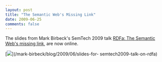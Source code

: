 ```yaml
---
layout: post
title: "The Semantic Web's Missing Link"
date: 2009-06-25
comments: false
---
```

The slides from Mark Birbeck's SemTech 2009 talk [RDFa: The Semantic Web's
missing link](/mark-birbeck/blog/2009/06/slides-for-semtech2009-talk-on-rdfa),
are now online.

  
<!-- more -->

  

[![](/files/missing-link-slides.jpg)](/mark-birbeck/blog/2009/06/slides-for-
semtech2009-talk-on-rdfa)

  
  

